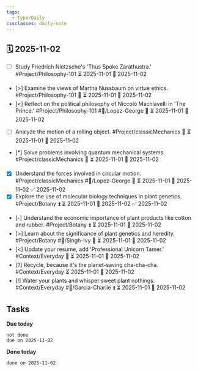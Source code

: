 ```yaml
---
tags:
  - Type/Daily
cssclasses: daily-note
---
```


## 🗓️ 2025-11-02

- [ ] Study Friedrich Nietzsche's 'Thus Spoke Zarathustra.' #Project/Philosophy-101 ⏳ 2025-11-01 📅 2025-11-02
- [>] Examine the views of Martha Nussbaum on virtue ethics. #Project/Philosophy-101 🔼 ⏳ 2025-11-01 📅 2025-11-02
- [<] Reflect on the political philosophy of Niccolò Machiavelli in 'The Prince.' #Project/Philosophy-101 #👤/Lopez-George 🔺 ⏳ 2025-11-01 📅 2025-11-02
- [ ] Analyze the motion of a rolling object. #Project/classicMechanics 🔺 ⏳ 2025-11-01 📅 2025-11-02
- [*] Solve problems involving quantum mechanical systems. #Project/classicMechanics 🔼 ⏳ 2025-11-01 📅 2025-11-02
- [x] Understand the forces involved in circular motion. #Project/classicMechanics #👤/Lopez-George 🔺 ⏳ 2025-11-01 📅 2025-11-02 ✅ 2025-11-02
- [x] Explore the use of molecular biology techniques in plant genetics. #Project/Botany ⏫ ⏳ 2025-11-01 📅 2025-11-02 ✅ 2025-11-02
- [-] Understand the economic importance of plant products like cotton and rubber. #Project/Botany ⏫ ⏳ 2025-11-01 📅 2025-11-02
- [>] Learn about the significance of plant genetics and heredity. #Project/Botany #👤/Singh-Ivy 🔺 ⏳ 2025-11-01 📅 2025-11-02
- [<] Update your resume, add 'Professional Unicorn Tamer.' #Context/Everyday 🔺 ⏳ 2025-11-01 📅 2025-11-02
- [?] Recycle, because it's the planet-saving cha-cha-cha. #Context/Everyday ⏳ 2025-11-01 📅 2025-11-02
- [!] Water your plants and whisper sweet plant nothings. #Context/Everyday #👤/Garcia-Charlie ⏫ ⏳ 2025-11-01 📅 2025-11-02

## Tasks

**Due today**

```tasks
not done
due on 2025-11-02
```

**Done today**

```tasks
done on 2025-11-02
```
            